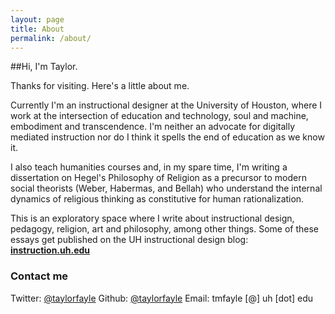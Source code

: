 ```yaml
---
layout: page
title: About
permalink: /about/
---
```


##Hi, I'm Taylor.

Thanks for visiting. Here's a little about me.

Currently I'm an instructional designer at the University of Houston, where I work at the intersection of education and technology, soul and machine, embodiment and transcendence. I'm neither an advocate for digitally mediated instruction nor do I think it spells the end of education as we know it.

I also teach humanities courses and, in my spare time, I'm writing a dissertation on Hegel's Philosophy of Religion as a precursor to modern social theorists (Weber, Habermas, and Bellah) who understand the internal dynamics of religious thinking as constitutive for human rationalization.

This is an exploratory space where I write about instructional design, pedagogy, religion, art and philosophy, among other things. Some of these essays get published on the UH instructional design blog: **[instruction.uh.edu](http://www.instruction.uh.edu/author/taylor/)**

### Contact me

Twitter: [@taylorfayle](http://twitter.com/taylorfayle)
Github: [@taylorfayle](https://github.com/taylorfayle)
Email: tmfayle [@] uh [dot] edu
